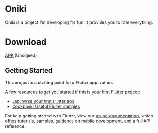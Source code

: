 # Oniki

Oniki is a project I'm developing for fun. It provides you to rate everything.

# Download

[APK](https://www.dropbox.com/s/up20zf7n1sefta8/oniki-release.apk?dl=0) (Unsigned)

## Getting Started

This project is a starting point for a Flutter application.

A few resources to get you started if this is your first Flutter project:

- [Lab: Write your first Flutter app](https://flutter.dev/docs/get-started/codelab)
- [Cookbook: Useful Flutter samples](https://flutter.dev/docs/cookbook)

For help getting started with Flutter, view our
[online documentation](https://flutter.dev/docs), which offers tutorials,
samples, guidance on mobile development, and a full API reference.
